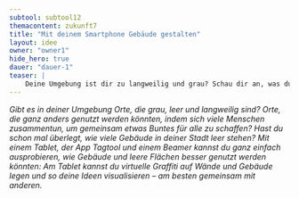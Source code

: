 ```yaml
---
subtool: subtool12
themacontent: zukunft7
title: "Mit deinem Smartphone Gebäude gestalten"
layout: idee
owner: "owner1"
hide_hero: true
dauer: "dauer-1"
teaser: |
    Deine Umgebung ist dir zu langweilig und grau? Schau dir an, was du virtuell verändern kannst. Mach Entwürfe und überzeuge andere, etwas zu verändern.
---
```


*Gibt es in deiner Umgebung Orte, die grau, leer und langweilig sind? Orte, die ganz anders genutzt werden könnten, indem sich viele Menschen zusammentun, um gemeinsam etwas Buntes für alle zu schaffen? Hast du schon mal überlegt, wie viele Gebäude in deiner Stadt leer stehen? Mit einem Tablet, der App Tagtool und einem Beamer kannst du ganz einfach ausprobieren, wie Gebäude und leere Flächen besser genutzt werden könnten: Am Tablet kannst du virtuelle Graffiti auf Wände und Gebäude legen und so deine Ideen visualisieren – am besten gemeinsam mit anderen.*
